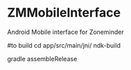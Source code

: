 ZMMobileInterface
=================

Android Mobile interface for Zoneminder

#to build
cd app/src/main/jni/
ndk-build

gradle assembleRelease
